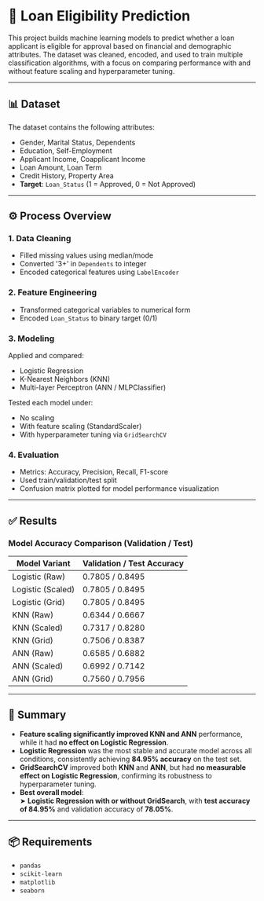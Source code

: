 # 🏦 Loan Eligibility Prediction

This project builds machine learning models to predict whether a loan applicant is eligible for approval based on financial and demographic attributes. The dataset was cleaned, encoded, and used to train multiple classification algorithms, with a focus on comparing performance with and without feature scaling and hyperparameter tuning.

---

## 📊 Dataset

The dataset contains the following attributes:

- Gender, Marital Status, Dependents  
- Education, Self-Employment  
- Applicant Income, Coapplicant Income  
- Loan Amount, Loan Term  
- Credit History, Property Area  
- **Target**: `Loan_Status` (1 = Approved, 0 = Not Approved)

---

## ⚙️ Process Overview

### 1. **Data Cleaning**
- Filled missing values using median/mode
- Converted '3+' in `Dependents` to integer
- Encoded categorical features using `LabelEncoder`

### 2. **Feature Engineering**
- Transformed categorical variables to numerical form
- Encoded `Loan_Status` to binary target (0/1)

### 3. **Modeling**
Applied and compared:
- Logistic Regression  
- K-Nearest Neighbors (KNN)  
- Multi-layer Perceptron (ANN / MLPClassifier)  

Tested each model under:
- No scaling  
- With feature scaling (StandardScaler)  
- With hyperparameter tuning via `GridSearchCV`

### 4. **Evaluation**
- Metrics: Accuracy, Precision, Recall, F1-score
- Used train/validation/test split
- Confusion matrix plotted for model performance visualization

---

## ✅ Results

### Model Accuracy Comparison (Validation / Test)

| Model Variant | Validation / Test Accuracy |
|-----------------------|----------------------------|
| Logistic (Raw) | 0.7805 / 0.8495 |
| Logistic (Scaled) | 0.7805 / 0.8495 |
| Logistic (Grid) | 0.7805 / 0.8495 |
| KNN (Raw) | 0.6344 / 0.6667 |
| KNN (Scaled) | 0.7317 / 0.8280 |
| KNN (Grid) | 0.7506 / 0.8387 |
| ANN (Raw) | 0.6585 / 0.6882 |
| ANN (Scaled) | 0.6992 / 0.7142 |
| ANN (Grid) | 0.7560 / 0.7956 |

---

## 🧠 Summary

- **Feature scaling significantly improved KNN and ANN** performance, while it had **no effect on Logistic Regression**.
- **Logistic Regression** was the most stable and accurate model across all conditions, consistently achieving **84.95% accuracy** on the test set.
- **GridSearchCV** improved both **KNN** and **ANN**, but had **no measurable effect on Logistic Regression**, confirming its robustness to hyperparameter tuning.
- **Best overall model**:  
  ➤ **Logistic Regression with or without GridSearch**, with **test accuracy of 84.95%** and validation accuracy of **78.05%**.

---

## 📦 Requirements

- `pandas`  
- `scikit-learn`  
- `matplotlib`  
- `seaborn`
